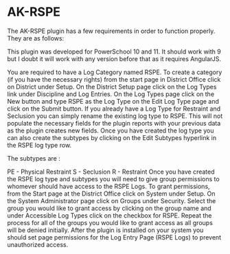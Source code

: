 # AK-RSPE

The AK-RSPE plugin has a few requirements in order to function properly. They are as follows:

This plugin was developed for PowerSchool 10 and 11. It should work with 9 but I doubt it will work with any version before that as it requires AngularJS.

You are required to have a Log Category named RSPE. To create a category (if you have the necessary rights) from the start page in District Office click on District under Setup. On the District Setup page click on the Log Types link under Discipline and Log Entries. On the Log Types page click on the New button and type RSPE as the Log Type on the Edit Log Type page and click on the Submit button. If you already have a Log Type for Restraint and Seclusion you can simply rename the existing log type to RSPE. This will not populate the necessary fields for the plugin reports with your previous data as the plugin creates new fields. Once you have created the log type you can also create the subtypes by clicking on the Edit Subtypes hyperlink in the RSPE log type row.

The subtypes are :

PE - Physical Restraint
S - Seclusion
R - Restraint
Once you have created the RSPE log type and subtypes you will need to give group permissions to whomever should have access to the RSPE Logs. To grant permissions, from the Start page at the District Office click on System under Setup. On the System Administrator page click on Groups under Security. Select the group you would like to grant access by clicking on the group name and under Accessible Log Types click on the checkbox for RSPE. Repeat the process for all of the groups you would like to grant access as all groups will be denied initially.
After the plugin is installed on your system you should set page permissions for the Log Entry Page (RSPE Logs) to prevent unauthorized access.
